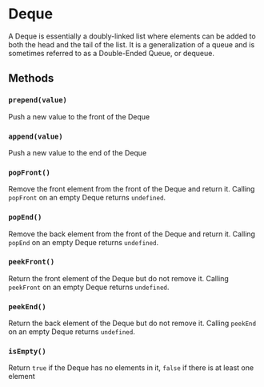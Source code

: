 # Deque

A Deque is essentially a doubly-linked list where elements can be added to
both the head and the tail of the list. It is a generalization of a queue
and is sometimes referred to as a Double-Ended Queue, or dequeue.

## Methods

### `prepend(value)`

Push a new value to the front of the Deque

### `append(value)`

Push a new value to the end of the Deque

### `popFront()`

Remove the front element from the front of the Deque and return it. Calling `popFront`
on an empty Deque returns `undefined`.

### `popEnd()`

Remove the back element from the front of the Deque and return it. Calling `popEnd`
on an empty Deque returns `undefined`.

### `peekFront()`

Return the front element of the Deque but do not remove it. Calling `peekFront` on an
empty Deque returns `undefined`.

### `peekEnd()`

Return the back element of the Deque but do not remove it. Calling `peekEnd` on an
empty Deque returns `undefined`.

### `isEmpty()`

Return `true` if the Deque has no elements in it, `false` if there is at least
one element
